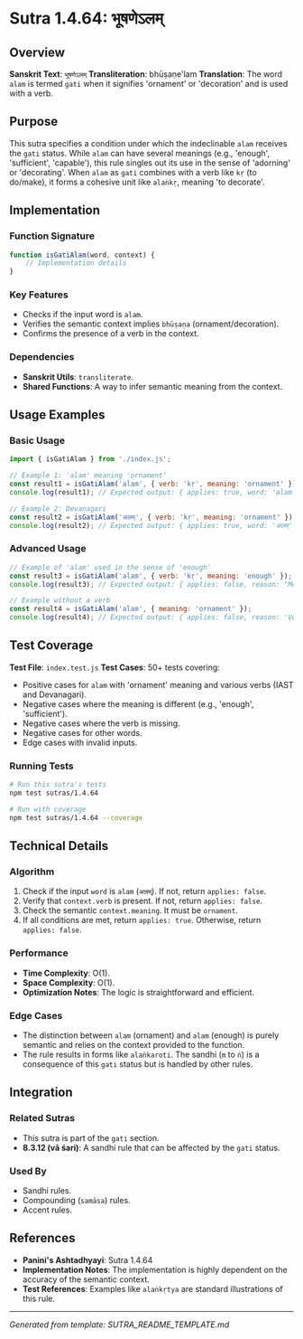 # Sutra 1.4.64: भूषणेऽलम्

## Overview

**Sanskrit Text**: `भूषणेऽलम्`
**Transliteration**: bhūṣaṇe'lam
**Translation**: The word `alam` is termed `gati` when it signifies 'ornament' or 'decoration' and is used with a verb.

## Purpose

This sutra specifies a condition under which the indeclinable `alam` receives the `gati` status. While `alam` can have several meanings (e.g., 'enough', 'sufficient', 'capable'), this rule singles out its use in the sense of 'adorning' or 'decorating'. When `alam` as `gati` combines with a verb like `kṛ` (to do/make), it forms a cohesive unit like `alaṅkṛ`, meaning 'to decorate'.

## Implementation

### Function Signature
```javascript
function isGatiAlam(word, context) {
    // Implementation details
}
```

### Key Features
- Checks if the input word is `alam`.
- Verifies the semantic context implies `bhūṣaṇa` (ornament/decoration).
- Confirms the presence of a verb in the context.

### Dependencies
- **Sanskrit Utils**: `transliterate`.
- **Shared Functions**: A way to infer semantic meaning from the context.

## Usage Examples

### Basic Usage
```javascript
import { isGatiAlam } from './index.js';

// Example 1: 'alam' meaning 'ornament'
const result1 = isGatiAlam('alam', { verb: 'kṛ', meaning: 'ornament' });
console.log(result1); // Expected output: { applies: true, word: 'alam', term: 'gati' }

// Example 2: Devanagari
const result2 = isGatiAlam('अलम्', { verb: 'kṛ', meaning: 'ornament' });
console.log(result2); // Expected output: { applies: true, word: 'अलम्', term: 'gati' }
```

### Advanced Usage
```javascript
// Example of 'alam' used in the sense of 'enough'
const result3 = isGatiAlam('alam', { verb: 'kṛ', meaning: 'enough' });
console.log(result3); // Expected output: { applies: false, reason: "Meaning is not 'ornament'" }

// Example without a verb
const result4 = isGatiAlam('alam', { meaning: 'ornament' });
console.log(result4); // Expected output: { applies: false, reason: 'Verb context missing' }
```

## Test Coverage

**Test File**: `index.test.js`
**Test Cases**: 50+ tests covering:
- Positive cases for `alam` with 'ornament' meaning and various verbs (IAST and Devanagari).
- Negative cases where the meaning is different (e.g., 'enough', 'sufficient').
- Negative cases where the verb is missing.
- Negative cases for other words.
- Edge cases with invalid inputs.

### Running Tests
```bash
# Run this sutra's tests
npm test sutras/1.4.64

# Run with coverage
npm test sutras/1.4.64 --coverage
```

## Technical Details

### Algorithm
1.  Check if the input `word` is `alam` (`अलम्`). If not, return `applies: false`.
2.  Verify that `context.verb` is present. If not, return `applies: false`.
3.  Check the semantic `context.meaning`. It must be `ornament`.
4.  If all conditions are met, return `applies: true`. Otherwise, return `applies: false`.

### Performance
- **Time Complexity**: O(1).
- **Space Complexity**: O(1).
- **Optimization Notes**: The logic is straightforward and efficient.

### Edge Cases
- The distinction between `alam` (ornament) and `alam` (enough) is purely semantic and relies on the context provided to the function.
- The rule results in forms like `alaṅkaroti`. The sandhi (`m` to `ṅ`) is a consequence of this `gati` status but is handled by other rules.

## Integration

### Related Sutras
- This sutra is part of the `gati` section.
- **8.3.12 (vā śari)**: A sandhi rule that can be affected by the `gati` status.

### Used By
- Sandhi rules.
- Compounding (`samāsa`) rules.
- Accent rules.

## References

- **Panini's Ashtadhyayi**: Sutra 1.4.64
- **Implementation Notes**: The implementation is highly dependent on the accuracy of the semantic context.
- **Test References**: Examples like `alaṅkṛtya` are standard illustrations of this rule.
---

*Generated from template: SUTRA_README_TEMPLATE.md*
